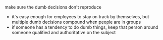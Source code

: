 
make sure the dumb decisions don't reproduce
- it's easy enough for employees to stay on track by themselves, but multiple dumb decisions compound when people are in groups
- if someone has a tendency to do dumb things, keep that person around someone qualified and authoritative on the subject
 
